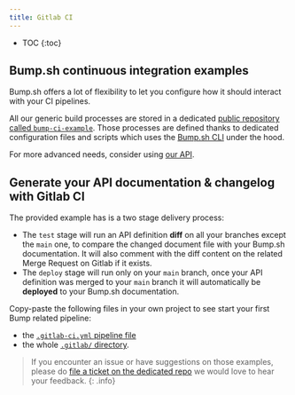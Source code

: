 ```yaml
---
title: Gitlab CI
---
```


- TOC
{:toc}

## Bump.sh continuous integration examples

Bump.sh offers a lot of flexibility to let you configure how it should interact with your CI pipelines.

All our generic build processes are stored in a dedicated [public repository called `bump-ci-example`](https://github.com/bump-sh/bump-ci-example/blob/master/.gitlab-ci.yml). Those processes are defined thanks to dedicated configuration files and scripts which uses the [Bump.sh CLI](/help/continuous-integration/cli/) under the hood.

For more advanced needs, consider using [our API](/help/continuous-integration/api/).

## Generate your API documentation & changelog with Gitlab CI

The provided example has is a two stage delivery process:
- The `test` stage will run an API definition **diff** on all your branches except the `main` one, to compare the changed document file with your Bump.sh documentation. It will also comment with the diff content on the related Merge Request on Gitlab if it exists.
- The `deploy` stage will run only on your `main` branch, once your API definition was merged to your `main` branch it will automatically be **deployed** to your Bump.sh documentation.

Copy-paste the following files in your own project to see start your first Bump related pipeline:
- the [`.gitlab-ci.yml` pipeline file](https://github.com/bump-sh/bump-ci-example/blob/master/.gitlab-ci.yml)
- the whole [`.gitlab/` directory](https://github.com/bump-sh/bump-ci-example/tree/master/.gitlab).

> If you encounter an issue or have suggestions on those examples, please do [file a ticket on the dedicated repo](https://github.com/bump-sh/bump-ci-example/issues) we would love to hear your feedback.
{: .info}